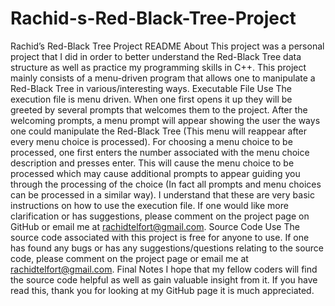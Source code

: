 # Rachid-s-Red-Black-Tree-Project

Rachid’s Red-Black Tree Project README
About
	This project was a personal project that I did in order to better understand the Red-Black Tree data structure as well as practice my programming skills in C++. This project mainly consists of a menu-driven program that allows one to manipulate a Red-Black Tree in various/interesting ways.
Executable File Use
	The execution file is menu driven. When one first opens it up they will be greeted by several prompts that welcomes them to the project. After the welcoming prompts, a menu prompt will appear showing the user the ways one could manipulate the Red-Black Tree (This menu will reappear after every menu choice is processed). For choosing a menu choice to be processed, one first enters the number associated with the menu choice description and presses enter. This will cause the menu choice to be processed which may cause additional prompts to appear guiding you through the processing of the choice (In fact all prompts and menu choices can be processed in a similar way). I understand that these are very basic instructions on how to use the execution file. If one would like more clarification or has suggestions, please comment on the project page on GitHub or email me at rachidtelfort@gmail.com.
Source Code Use
	The source code associated with this project is free for anyone to use. If one has found any bugs or has any suggestions/questions relating to the source code, please comment on the project page or email me at rachidtelfort@gmail.com.
Final Notes
	I hope that my fellow coders will find the source code helpful as well as gain valuable insight from it. If you have read this, thank you for looking at my GitHub page it is much appreciated.



